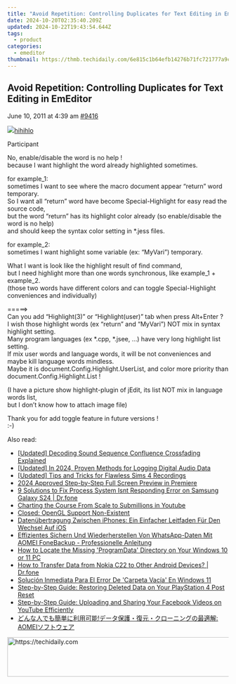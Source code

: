```yaml
---
title: "Avoid Repetition: Controlling Duplicates for Text Editing in EmEditor"
date: 2024-10-20T02:35:40.209Z
updated: 2024-10-22T19:43:54.644Z
tags:
  - product
categories:
  - emeditor
thumbnail: https://thmb.techidaily.com/6e815c1b64efb14276b71fc721777a9cc6b2edabdceffdbe6557dc25c31661ee.jpg
---
```


## Avoid Repetition: Controlling Duplicates for Text Editing in EmEditor

June 10, 2011 at 4:39 am [#9416](https://tools.techidaily.com/emeditor/products/) 

[![](https://secure.gravatar.com/avatar/b7c14d6b91816af802abc7feda98d2e7?s=80&d=identicon&r=g)hihihlo](https://www.emeditor.com/forums/users/hihihlo/ "View hihihlo's profile")

Participant

No, enable/disable the word is no help !  
 because I want highlight the word already highlighted sometimes.

 for example\_1:  
 sometimes I want to see where the macro document appear “return” word temporary.  
 So I want all “return” word have become Special-Highlight for easy read the source code,  
 but the word “return” has its highlight color already (so enable/disable the word is no help)  
 and should keep the syntax color setting in \*.jess files.

 for example\_2:  
 sometimes I want highlight some variable (ex: “MyVari”) temporary.

 What I want is look like the highlight result of find command,  
 but I need highlight more than one words synchronous, like example\_1 + example\_2.  
 (those two words have different colors and can toggle Special-Highlight conveniences and individually)

 \=====>  
 Can you add “Highlight(3)” or “Highlight(user)” tab when press Alt+Enter ?  
 I wish those highlight words (ex “return” and “MyVari”) NOT mix in syntax highlight setting.  
 Many program languages (ex \*.cpp, \*.jsee, …) have very long highlight list setting.  
 If mix user words and language words, it will be not conveniences and maybe kill language words mindless.  
 Maybe it is document.Config.Highlight.UserList, and color more priority than document.Config.Highlight.List !

 (I have a picture show highlight-plugin of jEdit, its list NOT mix in language words list,  
 but I don’t know how to attach image file)

 Thank you for add toggle feature in future versions !  
 :-)

<ins class="adsbygoogle"
     style="display:block"
     data-ad-format="autorelaxed"
     data-ad-client="ca-pub-7571918770474297"
     data-ad-slot="1223367746"></ins>

<ins class="adsbygoogle"
     style="display:block"
     data-ad-client="ca-pub-7571918770474297"
     data-ad-slot="8358498916"
     data-ad-format="auto"
     data-full-width-responsive="true"></ins>

<span class="atpl-alsoreadstyle">Also read:</span>
<div><ul>
<li><a href="https://vp-tips.techidaily.com/updated-decoding-sound-sequence-confluence-crossfading-explained/"><u>[Updated] Decoding Sound Sequence Confluence Crossfading Explained</u></a></li>
<li><a href="https://digital-screen-recording.techidaily.com/updated-in-2024-proven-methods-for-logging-digital-audio-data/"><u>[Updated] In 2024, Proven Methods for Logging Digital Audio Data</u></a></li>
<li><a href="https://screen-mirroring-recording.techidaily.com/updated-tips-and-tricks-for-flawless-sims-4-recordings/"><u>[Updated] Tips and Tricks for Flawless Sims 4 Recordings</u></a></li>
<li><a href="https://extra-support.techidaily.com/2024-approved-step-by-step-full-screen-preview-in-premiere/"><u>2024 Approved Step-by-Step Full Screen Preview in Premiere</u></a></li>
<li><a href="https://howto.techidaily.com/9-solutions-to-fix-process-system-isnt-responding-error-on-samsung-galaxy-s24-drfone-by-drfone-fix-android-problems-fix-android-problems/"><u>9 Solutions to Fix Process System Isnt Responding Error on Samsung Galaxy S24 | Dr.fone</u></a></li>
<li><a href="https://youtube-web.techidaily.com/ing-the-course-from-scale-to-submillions-in-youtube/"><u>Charting the Course From Scale to Submillions in Youtube</u></a></li>
<li><a href="https://win-howtos.techidaily.com/closed-opengl-support-non-existent/"><u>Closed: OpenGL Support Non-Existent</u></a></li>
<li><a href="https://win-luxury.techidaily.com/datenubertragung-zwischen-iphones-ein-einfacher-leitfaden-fur-den-wechsel-auf-ios/"><u>Datenübertragung Zwischen iPhones: Ein Einfacher Leitfaden Für Den Wechsel Auf iOS</u></a></li>
<li><a href="https://win-luxury.techidaily.com/effizientes-sichern-und-wiederherstellen-von-whatsapp-daten-mit-aomei-fonebackup-professionelle-anleitung/"><u>Effizientes Sichern Und Wiederherstellen Von WhatsApp-Daten Mit AOMEI FoneBackup - Professionelle Anleitung</u></a></li>
<li><a href="https://win-luxury.techidaily.com/how-to-locate-the-missing-programdata-directory-on-your-windows-10-or-11-pc/"><u>How to Locate the Missing 'ProgramData' Directory on Your Windows 10 or 11 PC</u></a></li>
<li><a href="https://android-transfer.techidaily.com/how-to-transfer-data-from-nokia-c22-to-other-android-devices-drfone-by-drfone-transfer-from-android-transfer-from-android/"><u>How to Transfer Data from Nokia C22 to Other Android Devices? | Dr.fone</u></a></li>
<li><a href="https://win-luxury.techidaily.com/solucion-inmediata-para-el-error-de-carpeta-vacia-en-windows-11/"><u>Solución Inmediata Para El Error De 'Carpeta Vacía' En Windows 11</u></a></li>
<li><a href="https://win-luxury.techidaily.com/step-by-step-guide-restoring-deleted-data-on-your-playstation-4-post-reset/"><u>Step-by-Step Guide: Restoring Deleted Data on Your PlayStation 4 Post Reset</u></a></li>
<li><a href="https://discord-videos.techidaily.com/step-by-step-guide-uploading-and-sharing-your-facebook-videos-on-youtube-efficiently/"><u>Step-by-Step Guide: Uploading and Sharing Your Facebook Videos on YouTube Efficiently</u></a></li>
<li><a href="https://win-luxury.techidaily.com/1728464283047-aomei/"><u>どんな人でも簡単に利用可能!データ保護・復元・クローニングの最適解: AOMEIソフトウェア</u></a></li>
</ul></div>

<!-- affiliate ads begin -->
<a href="https://aligracehair.sjv.io/c/5597632/2047351/19272" target="_top" id="2047351">
  <img src="//a.impactradius-go.com/display-ad/19272-2047351" border="0" alt="https://techidaily.com" width="728" height="90"/>
</a>
<img height="0" width="0" src="https://aligracehair.sjv.io/i/5597632/2047351/19272" style="position:absolute;visibility:hidden;" border="0" />
<!-- affiliate ads end -->

